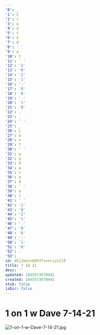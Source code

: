 ```yaml
---
'0': _
'1': C
'2': r
'3': e
'4': a
'5': t
'6': e
'7': d
'8': ' '
'9': a
'10': t
'11': ' '
'12': '2'
'13': '0'
'14': '2'
'15': '1'
'16': '-'
'17': '0'
'18': '8'
'19': '-'
'20': '1'
'21': '0'
'22': .
'23': _
'24': ' '
'25': _
'26': L
'27': a
'28': s
'29': t
'30': ' '
'31': u
'32': p
'33': d
'34': a
'35': t
'36': e
'37': d
'38': ' '
'39': a
'40': t
'41': ' '
'42': '2'
'43': '0'
'44': '2'
'45': '1'
'46': '-'
'47': '0'
'48': '8'
'49': '-'
'50': '1'
'51': '0'
'52': .
'53': _
id: d5j2moin8dh3fvverizx1l0
title: 7 14 21
desc: ''
updated: 1645573670441
created: 1645573670441
stub: false
isDir: false
---
```


# 1 on 1 w Dave 7-14-21


![1-on-1-w-Dave-7-14-21.jpg](/assets/1-on-1-w-dave-7-14-21-kisn9v3e4lv6.jpg)

